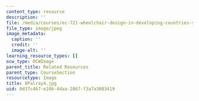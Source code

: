 ```yaml
---
content_type: resource
description: ''
file: /media/courses/ec-721-wheelchair-design-in-developing-countries-spring-2009/0d37c467e24b4daa2867f3a7a3083419_8Palray4.jpg
file_type: image/jpeg
image_metadata:
  caption: ''
  credit: ''
  image-alt: ''
learning_resource_types: []
ocw_type: OCWImage
parent_title: Related Resources
parent_type: CourseSection
resourcetype: Image
title: 8Palray4.jpg
uid: 0d37c467-e24b-4daa-2867-f3a7a3083419
---
```

